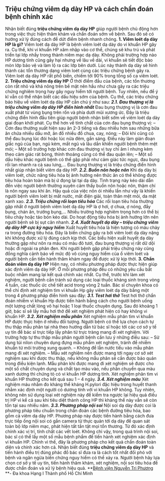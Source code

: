 ## Triệu chứng viêm dạ dày HP và cách chẩn đoán bệnh chính xác

Nhận biết đúng **triệu chứng viêm dạ dày HP** giúp người bệnh chủ động hơn trong việc thực hiện thăm khám và chẩn đoán sớm về bệnh. Sau đó sẽ có hướng xử lý đúng cách để dứt điểm bệnh nhanh chóng.
**1. Viêm loét dạ dày HP là gì?**
Viêm loét dạ dày HP là bệnh viêm loét dạ dày do vi khuẩn HP gây ra. Cụ thể, khi vi khuẩn HP xâm nhập vào cơ thể, chúng sẽ khu trú và phát triển tại lớp nhầy trong thành niêm mạc dạ dày.
Không phải trường hợp nào HP dương tính cũng gây hại nhưng về lâu về dài, vi khuẩn sẽ tiết độc bào mòn lớp bảo vệ và làm lộ ra các lớp bên dưới. Lúc này thành dạ dày sẽ hình thành các tổn thương dạng viêm loét cùng các triệu chứng bệnh gây ra.
Viêm loét dạ dày HP rất phổ biến, chiếm tới 90% trong tổng số ca viêm loét.
**2. Triệu chứng viêm dạ dày HP**
Ở thời điểm đầu của bệnh, các tổn thương còn rất nhỏ và khá nông trên bề mặt nên hầu như chưa gây ra các triệu chứng nghiêm trọng hay gây nguy hiểm tới người bệnh. Tuy nhiên, nếu để ý kĩ vẫn có thể nhận biết các dấu hiệu sớm của bệnh.
Cụ thể, các triệu chứng báo hiệu về viêm loét dạ dày HP cần chú ý như sau:
**_2.1. Đau thượng vị là triệu chứng viêm dạ dày HP điển hình nhất_**
Đau bụng thượng vị là cơn đau xuất phát từ vùng bụng trên rốn và phía dưới mũi xương ức. Đây là triệu chứng điển hình đầu tiên giúp người bệnh nhận biết sớm về viêm loét dạ dày giai đoạn khởi phát.
Cụ thể hơn về tính chất của cơn đau bụng thượng vị:
– Cơn đau thường xuất hiện sau ăn 2-3 tiếng và đau nhiều hơn sau những bữa ăn chứa nhiều dầu mỡ, ăn đồ nhiều đồ chua, cay, nóng;
– Đôi khi cũng có thể đau bụng lúc đói hoặc lúc nửa đêm, gần sáng. Điều này làm gián đoạn giấc ngủ của bạn, ngủ kém, mất ngủ và lâu dần khiến người bệnh thêm mệt mỏi;
– Một số trường hợp khác cơn đau thượng vị tuy chỉ âm ỉ nhưng kèm theo cảm giác rát bỏng, thỉnh thoảng cũng có thể đau quặn lên;
– Một số dấu hiệu khác người bệnh có thể gặp phải như cảm giác tức ngực, đau bụng rồi lan nhanh ra cả sau lưng,…
Đau bụng thượng vị là triệu chứng điển hình nhất giúp nhận biết viêm dạ dày HP.
**_2.2. Buồn nôn hoặc nôn_**
Khi dạ dày bị viêm loét, chức năng tiêu hóa bị ảnh hưởng nên thức ăn có thể không được tiêu hóa hoàn toàn mà bị ứ đọng lại tại dạ dày. Tình trạng này kéo dài dẫn đến việc người bệnh thường xuyên cảm thấy buồn nôn hoặc nôn, thậm chí là nôn ngay sau khi ăn.
Hậu quả của việc nôn ói nhiều lần như vậy là khiến người bệnh viêm loét bị mất nước, mất điện giải, toàn thân mệt mỏi, da mặt xanh xao.
**_2.3. Triệu chứng rối loạn tiêu hóa_**
Các rối loạn tiêu hóa thường gặp nhất ở người bệnh viêm loét dạ dày HP là ợ hơi, ợ chua, ợ nóng, đầy bụng, chán ăn, trướng bụng,… Nhiều trường hợp nghiêm trọng hơn có thể bị tiêu chảy hoặc táo bón kéo dài. Do hoạt động tiêu hóa bị ảnh hưởng lớn nên người bệnh sẽ bị sụt cân nhanh.
**_2.4. Xuất huyết dạ dày – triệu chứng viêm dạ dày HP cực kỳ nguy hiểm_**
Xuất huyết tiêu hóa là hiện tượng có máu chảy ra trong đường tiêu hóa. Đây là biến chứng gây ra bởi viêm loét dạ dày nặng khi không được xử lý đúng cách kịp thời.
Các biểu hiện xuất huyết dạ dày thường gặp như nôn ra máu có màu đỏ tươi, đau bụng thượng vị rất dữ dội hoặc đi ngoài ra phân đen. Khi người bệnh gặp phải triệu chứng này cũng đồng nghĩa cảnh báo về mức độ vô cùng nguy hiểm của ổ viêm loét và người bệnh cần tiến hành thăm khám ngay để được xử lý kịp thời.
**3. Chẩn đoán viêm dạ dày HP**
Hiện nay, có nhiều phương pháp được thực hiện giúp xác định viêm dạ dày HP. Ở mỗi phương pháp đều có những yêu cầu bắt buộc nhằm mang lại kết quả chính xác nhất. Cụ thể, trước khi làm xét nghiệm, người bệnh cần tránh sử dụng các loại thuốc kháng sinh trong vòng 4 tuần, các thuốc ức chế tiết acid trong vòng 2 tuần.
Bác sĩ chuyên khoa có thể chỉ định xét nghiệm tìm vi khuẩn Hp gây viêm loét dạ dày bằng một trong 4 phương pháp điển hình sau đây:
**_3.1. Test hơi thở_**
Test hơi thở chẩn đoán nhiễm vi khuẩn Hp được tiến hành bằng cách cho người bệnh uống một lượng chất lỏng vô hại hoặc 1 loại thuốc chuyên dụng. Sau đó khoảng 1 giờ, bác sĩ sẽ lấy mẫu hơi thở để xét nghiệm phát hiện có hay không vi khuẩn HP.
**_3.2. Xét nghiệm mẫu phân_**
Xét nghiệm mẫu phân tìm vi khuẩn HP được thực hiện ở nhiều đối tượng. Người bệnh có thể lựa chọn cách tự thu thập mẫu phân tại nhà theo hướng dẫn từ bác sĩ hoặc tới các cơ sở y tế uy tín để bác sĩ trực tiếp lấy phân từ trực tràng mang đi xét nghiệm.
Với trường hợp tự thu thập mẫu phân người bệnh cần lưu ý những điều sau:
– Sử dụng túi nilon chuyên dụng đựng mẫu phẩm xét nghiệm, tránh để nhiễm khuẩn từ môi trường xung quanh.
– Không để lẫn nước tiểu vào mẫu phân mang đi xét nghiệm.
– Mẫu xét nghiệm nên được mang tới ngay cơ sở xét nghiệm sau khi được thu thập, nếu không mẫu phân sẽ cần được bảo quản trong điều kiện lạnh.
Mẫu phân khi được mang đi xét nghiệm sẽ được cho một số chất chuyên dụng và chất tạo màu vào, nếu phân chuyển qua màu xanh dương thì chứng tỏ có vi khuẩn HP dương tính. Xét nghiệm phân tìm vi khuẩn HP thường cho kết quả sau 1 – 4 ngày.
**_3.4. Xét nghiệm máu_**
Xét nghiệm máu nhằm đo kháng thể kháng H.pylori đặc hiệu trong huyết thanh nhằm xác định một người có dương tính với vi khuẩn HP không. Tuy nhiên, không nên sử dụng loại xét nghiệm này để kiểm tra ngược lại hiệu quả điều trị HP vì kể cả sau khi tiêu diệt thành công HP thì kháng thể này vẫn sẽ còn tồn tại sau nhiều năm.
**_3.3. Phương pháp nội soi_**
Nội soi dạ dày được coi là phương pháp tiêu chuẩn trong chẩn đoán các bệnh đường tiêu hóa, bao gồm cả viêm dạ dày HP.
Phương pháp này được tiến hành bằng cách đưa trực tiếp ống nội soi có gắn camera từ thực quản tới dạ dày để quan sát toàn bộ lớp niêm mạc, phát hiện tất tần tật mọi tổn thương. Từ đó xác định chính xác vị trí, tính chất các vết loét. Không chỉ vậy, trong quá trình nội soi, bác sĩ có thể lấy một số mẫu bệnh phẩm để tiến hành xét nghiệm xác định vi khuẩn HP. Chính vì thế, đây là phương pháp cho kết quả chẩn đoán toàn diện và chính xác hơn cả.
Nhận biết đúng **triệu chứng viêm dạ dày HP** và tiến hành điều trị đúng phác đồ bác sĩ đưa ra là cách tốt nhất đối phó với bệnh và ngăn ngừa biến chứng nguy hiểm có thể xảy ra. Người bệnh hãy lựa chọn cơ sở y tế uy tín, tiến hành thăm khám, xét nghiệm, nội soi tiêu hóa để được chẩn đoán và xử lý bệnh hiệu quả.
**[Bệnh viện Nguyễn Tri Phương](https://bvnguyentriphuong.com.vn/) **- Đa khoa Hạng I Thành phố Hồ Chí Minh

